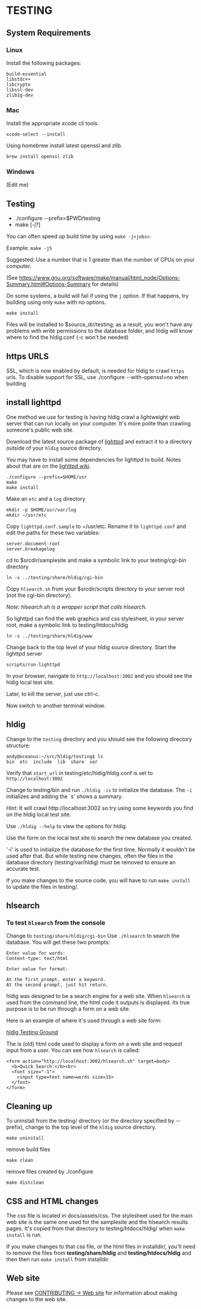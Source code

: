 # TESTING

## System Requirements

### Linux
Install the following packages:

    build-essential
    libstdc++
    libcrypto
    libssl-dev
    zlib1g-dev

### Mac
Install the appropriate xcode cli tools.

    xcode-select --install

Using homebrew install latest openssl and zlib.

    brew install openssl zlib


### Windows
(Edit me)

## Testing
* ./configure --prefix=$PWD/testing
* make [-j?]

You can often speed up build time by using `make -j<jobs>`.

Example: `make -j5`

Suggested: Use a number that is 1 greater than the number of CPUs on
your computer.

(See https://www.gnu.org/software/make/manual/html_node/Options-Summary.html#Options-Summary for details)

On some systems, a build will fail if using the `j` option. If that happens,
try building using only `make` with no options.

    make install

Files will be installed to $source_dir/testing; as a result, you won't have
any problems with write permissions to the database folder, and hldig will
know where to find the hldig.conf (-c won't be needed)

## https URLS

SSL, which is now enabled by default, is needed for hldig to crawl
`https` urls. To disable support for SSL, use ./configure
--with-openssl=no when building

## install lighttpd

One method we use for testing is having hldig crawl a lightweight web server
that can run locally on your computer. It's more polite than crawling someone's
public web site.

Download the latest source package of [lighttpd](http://www.lighttpd.net/)
and extract it to a directory outside of your `hldig` source directory.

You may have to install some dependencies for lighttpd to build.
Notes about that are on the [lighttpd wiki](http://redmine.lighttpd.net/projects/lighttpd/wiki/InstallFromSource).

    ./configure --prefix=$HOME/usr
    make
    make install

Make an `etc` and a `log` directory

    mkdir -p $HOME/usr/var/log
    mkdir ~/usr/etc

Copy `lighttpd.conf.sample` to ~/usr/etc.
Rename it to `lighttpd.conf` and edit the paths for these two variables:

    server.document-root
    server.breakagelog

cd to $srcdir/samplesite and make a symbolic link to your testing/cgi-bin directory

    ln -s ../testing/share/hldig/cgi-bin

Copy `hlsearch.sh` from your $srcdir/scripts directory to your server root
(not the cgi-bin directory).

_Note: hlsearch.sh is a wrapper script that calls hlsearch._

So lighttpd can find the web graphics and css stylesheet, in your
server root, make a symbolic link to testing/htdocs/hldig

    ln -s ../testing/share/hldig/www

Change back to the top level of your hldig source directory.
Start the lighttpd server

    scripts/run-lighttpd

In your browser, navigate to `http://localhost:3002` and you should see
the hldig local test site.

Later, to kill the server, just use ctrl-c.

Now switch to another terminal window.

## hldig

Change to the `testing` directory and you should see the following directory structure:
```
andy@oceanus:~/src/hldig/testing$ ls
bin  etc  include  lib  share  var
```

Verify that `start_url` in testing/etc/hldig/hldig.conf is set to `http://localhost:3002`

Change to testing/bin and run `./hldig -is` to initialize the database. The
`-i` initializes and adding the `s' shows a summary.

Hint: It will crawl http://localhost:3002 so try using some keywords you find
on the hldig local test site.

Use `./hldig --help` to view the options for hldig.

Use the form on the local test site to search the new database you created.

'-i' is used to initialize the database for the first time. Normally it
wouldn't be used after that. But while testing new changes, often the files
in the database directory (testing/var/hldig) must be removed to ensure
an accurate test.

If you make changes to the source code, you will have to run `make install`
to update the files in testing/.

## hlsearch

### To test `hlsearch` from the console

Change to `testing/share/hldig/cgi-bin`
Use `./hlsearch` to search the database. You will get these two prompts:
```
Enter value for words:
Content-type: text/html

Enter value for format:
```
    At the first prompt, enter a keyword.
    At the second prompt, just hit return.

hldig was designed to be a search engine for a web site. When `hlsearch` is
used from the command line, the html code it outputs is displayed. Its true
purpose is to be run through a form on a web site.

Here is an example of where it's used through a web site form:

[hldig Testing Ground](http://htdig.dreamhosters.com/)

The is (old) html code used to display a form on a web site and request
input from a user. You can see how `hlsearch` is called:

```
<form action="http://localhost:3002/hlsearch.sh" target=body>
  <b>Quick Search:</b><br>
  <font size="-1">
    <input type=text name=words size=15>
  </font>
</form>
```

## Cleaning up

To uninstall from the testing/ directory (or the directory specified by --prefix),
change to the top level of the `hldig` source directory.

    make uninstall

remove build files

    make clean

remove files created by ./configure

    make distclean

## CSS and HTML changes

The css file is located in docs/assets/css. The stylesheet used for the
main web site is the same one used for the samplesite and the hlsearch
results pages. It's copied from that directory to testing/htdocs/hldig/
when `make install` is run.

If you make changes to that css file, or the html files in installdir/,
you'll need to remove the files from **testing/share/hldig** and
**testing/htdocs/hldig** and then then run `make install` from
installdir.

## Web site

Please see [CONTRIBUTING -> Web site](https://github.com/solbu/hldig/blob/master/CONTRIBUTING.md#web-site) for information
about making changes to the web site.
